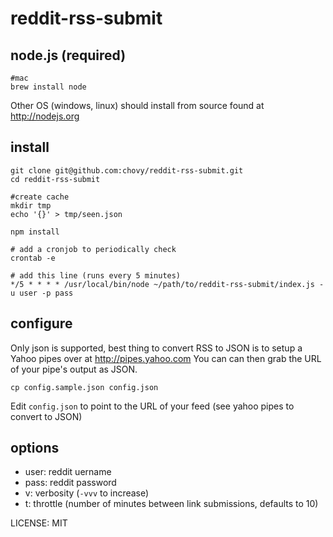 reddit-rss-submit
=============

## node.js (required)

	#mac
	brew install node

Other OS (windows, linux) should install from source found at http://nodejs.org

## install

    git clone git@github.com:chovy/reddit-rss-submit.git
    cd reddit-rss-submit
    
    #create cache
    mkdir tmp
    echo '{}' > tmp/seen.json
    
    npm install

    # add a cronjob to periodically check
    crontab -e

    # add this line (runs every 5 minutes)
    */5 * * * * /usr/local/bin/node ~/path/to/reddit-rss-submit/index.js -u user -p pass

## configure

Only json is supported, best thing to convert RSS to JSON is to setup a Yahoo pipes over at http://pipes.yahoo.com
You can can then grab the URL of your pipe's output as JSON.

	cp config.sample.json config.json
	
Edit `config.json` to point to the URL of your feed (see yahoo pipes to convert to JSON)

## options

- user: reddit uername
- pass: reddit password
- v: verbosity (`-vvv` to increase)
- t: throttle (number of minutes between link submissions, defaults to 10)

LICENSE: MIT
